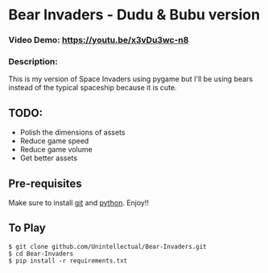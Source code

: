 # Bear Invaders - Dudu & Bubu version

### Video Demo: https://youtu.be/x3vDu3wc-n8
### Description:
This is my version of Space Invaders using pygame but I'll be using bears instead of the typical spaceship because it is cute.

## TODO:
- Polish the dimensions of assets
- Reduce game speed
- Reduce game volume
- Get better assets

## Pre-requisites
Make sure to install [git](https://git-scm.com/downloads) and [python](https://www.python.org/downloads/). Enjoy!!

## To Play
    $ git clone github.com/Unintellectual/Bear-Invaders.git
    $ cd Bear-Invaders
    $ pip install -r requirements.txt






